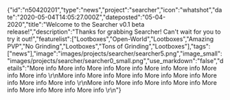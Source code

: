 {"id":"n50420201","type":"news","project":"searcher","icon":"whatshot","date":"2020-05-04T14:05:27.000Z","dateposted":"05-04-2020","title":"Welcome to the Searcher v0.1 beta release!","description":"Thanks for grabbing Searcher! Can't wait for you to try it out!","featurelist":["Lootboxes","Open-World","Lootboxes","Amazing PVP","No Grinding","Lootboxes","Tons of Grinding","Lootboxes"],"tags":["news"],"image":"images/projects/searcher/searcher5.png","image_small":"images/projects/searcher/searcher0_small.png","use_markdown":"false","details":"More info More info More info More info More info More info More info More info \r\nMore info More info More info More info More info More info More info More info \r\nMore info More info More info More info More info More info More info More info \r\n"}